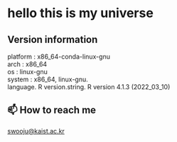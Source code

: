# hello this is my universe

## Version information  
platform : x86_64-conda-linux-gnu  
arch : x86_64   
os : linux-gnu   
system : x86_64, linux-gnu.  
language. R
version.string. R version 4.1.3 (2022_03_10)

## 📫 How to reach me
swooju@kaist.ac.kr
